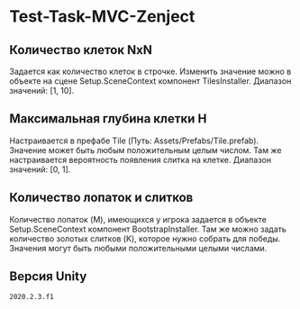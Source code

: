 # Test-Task-MVC-Zenject

## Количество клеток NxN
Задается как количество клеток в строчке. Изменить значение можно в объекте на сцене Setup.SceneContext компонент TilesInstaller. Диапазон значений: [1, 10].

## Максимальная глубина клетки H
Настраивается в префабе Tile (Путь: Assets/Prefabs/Tile.prefab). Значение может быть любым положительным целым числом.
Там же настраивается вероятность появления слитка на клетке. Диапазон значений: [0, 1].

## Количество лопаток и слитков
Количество лопаток (M), имеющихся у игрока задается в объекте Setup.SceneContext компонент BootstrapInstaller. Там же можно задать количество золотых слитков (K), которое нужно собрать для победы. Значения могут быть любыми положительными целыми числами.

## Версия Unity
```sh
2020.2.3.f1
```
